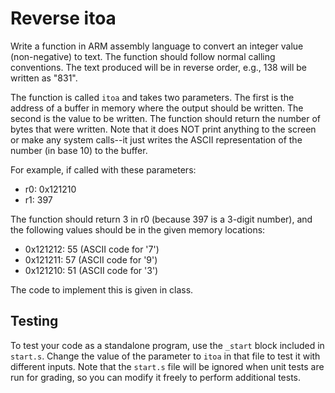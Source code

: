 Reverse itoa
============

Write a function in ARM assembly language to convert an integer
value (non-negative) to text. The function should follow normal
calling conventions. The text produced will be in reverse order,
e.g., 138 will be written as "831".

The function is called `itoa` and takes two parameters. The first is
the address of a buffer in memory where the output should be
written. The second is the value to be written. The function should
return the number of bytes that were written. Note that it does NOT
print anything to the screen or make any system calls--it just
writes the ASCII representation of the number (in base 10) to the
buffer.

For example, if called with these parameters:

* r0: 0x121210
* r1: 397

The function should return 3 in r0 (because 397 is a 3-digit
number), and the following values should be in the given memory
locations:

* 0x121212: 55 (ASCII code for '7')
* 0x121211: 57 (ASCII code for '9')
* 0x121210: 51 (ASCII code for '3')

The code to implement this is given in class.


Testing
-------

To test your code as a standalone program, use the `_start` block
included in `start.s`. Change the value of the parameter to `itoa`
in that file to test it with different inputs. Note that the
`start.s` file will be ignored when unit tests are run for grading,
so you can modify it freely to perform additional tests.
